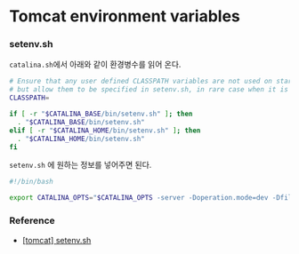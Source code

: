 # Tomcat environment variables

### setenv.sh

``catalina.sh``에서 아래와 같이 환경병수를 읽어 온다.

```bash
# Ensure that any user defined CLASSPATH variables are not used on startup,
# but allow them to be specified in setenv.sh, in rare case when it is needed.
CLASSPATH=

if [ -r "$CATALINA_BASE/bin/setenv.sh" ]; then
  . "$CATALINA_BASE/bin/setenv.sh"
elif [ -r "$CATALINA_HOME/bin/setenv.sh" ]; then
  . "$CATALINA_HOME/bin/setenv.sh"
fi
```

``setenv.sh`` 에 원하는 정보를 넣어주면 된다.

```bash
#!/bin/bash

export CATALINA_OPTS="$CATALINA_OPTS -server -Doperation.mode=dev -Dfile.encoding=UTF8 -Dorg.apache.catalina.STRICT_SERVLET_COMPLIANCE=true -Duser.timezone=GMT+9 -Xmx256m -XX:MaxPermSize=52m"
```

### Reference

* [[tomcat] setenv.sh](http://knight76.tistory.com/entry/tomcat-setenvsh)
